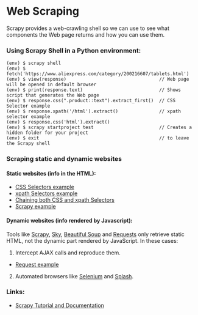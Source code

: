# Web Scraping

Scrapy provides a web-crawling shell so we can use to see what components the Web page returns and how you can use them.

### Using Scrapy Shell in a Python environment:
```
(env) $ scrapy shell
(env) $ fetch('https://www.aliexpress.com/category/200216607/tablets.html')
(env) $ view(response)                                  // Web page will be opened in default browser
(env) $ print(response.text)                            // Shows script that generates the Web page
(env) $ response.css(".product::text").extract_first()  // CSS Selector example
(env) $ response.xpath('/html').extract()               // xpath selector example
(env) $ response.css('html').extract()
(env) $ scrapy startproject test                        // Creates a hidden folder for your project
(env) $ exit                                            // to leave the Scrapy shell
```

### Scraping static and dynamic websites

#### Static websites (info in the HTML):

* [CSS Selectors example](https://github.com/letyrobueno/Python/blob/master/web_scraping/css_selectors.py)
* [xpath Selectors example](https://github.com/letyrobueno/Python/blob/master/web_scraping/xpath_selectors.py)
* [Chaining both CSS and xpath Selectors](https://github.com/letyrobueno/Python/blob/master/web_scraping/chaining_xpath_css_selectors.py)
* [Scrapy example](https://github.com/letyrobueno/Python/blob/master/web_scraping/spider_bestbuy_scrapy.py)

#### Dynamic websites (info rendered by Javascript):
Tools like [Scrapy](https://scrapy.org/), [Sky](http://docs.python-requests.org/en/master/), [Beautiful Soup](https://www.crummy.com/software/BeautifulSoup/bs4/doc/) and [Requests](http://docs.python-requests.org/en/master/) only retrieve static HTML, not the dynamic part rendered by JavaScript. In these cases:
1. Intercept AJAX calls and reproduce them.
* [Request example](https://github.com/letyrobueno/Python/blob/master/web_scraping/spider_bestbuy_scrapy.py)

2. Automated browsers like [Selenium](https://selenium.dev/) and [Splash](https://splash.readthedocs.io/en/stable/).


### Links:
* [Scrapy Tutorial and Documentation](https://docs.scrapy.org/en/latest/intro/tutorial.html)
